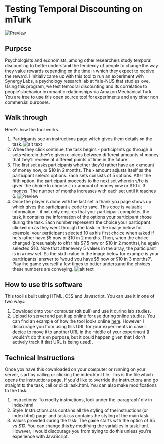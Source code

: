 # Testing Temporal Discounting on mTurk


![Preview](https://github.com/payallal/temporal_discounting/blob/master/Assets/Task2.gif)

Purpose
-------
Psychologists and economists, among other researchers study temporal discounting to better understand the tendency of people to change the way they value rewards depending on the time in which they expect to receive the reward. I initially came up with this tool to run an experiment with Synergy Labs, a psychology research lab at Yale-NUS that studies love. Using this program, we test temporal discounting and its correlation to people's behavior in romantic relationships via Amazon Mechanical Turk. You are free to use this open source tool for experiments and any other non commercial purposes. 

Walk through
--------
Here's how the tool works. 
1. Participants see an instructions page which gives them details on the task. 
![alt text](https://github.com/payallal/temporal_discounting/blob/master/Assets/Instructions.png)
2. When they click continue, the task begins - participants go through 6 sets wherein they're given choices between different amounts of money that they'll receive at different points of time in the future. 
3. The first set asks participants whether they'd rather have an x amount of money now, or $10 in 2 months. The x amount adjusts itself as the participant selects options. Each sets consists of 5 options. After the fifth option, the participant proceeds to the next set wherein s/he is given the choice to choose an x amount of money now or $10 in 3 months. The number of months increases with each set until it reaches 6. 
![Preview](https://github.com/payallal/temporal_discounting/blob/master/Assets/Task2.gif)
4. Once the player is done with the last set, a thank you page shows up which gives the participant a code to save. This code is valuable information - it not only ensures that your participant completed the task, it contains the information of the options your participant chose during the task. Each number represents the choice your participant clicked on as they went through the task. In the image below for example, your participant selected 10 as his first choice when asked if he's rather have $5 now or $10 in 2 months. Then, when the choice changed (presumably to offer his $7.5 now or $10 in 2 months), he again selected $10. Note that after every 5 values in the array, the participant is in a new set. So the sixth value in the image below for example is your participants' answer to 'would you have $5 now or $10 in 3 months?'. Play the game yourself a few times to better understand the choices these numbers are conveying. 
![alt text](https://github.com/payallal/temporal_discounting/blob/master/Assets/Thanks.png)

How to use this software
------------------
This tool is built using HTML, CSS and Javascript. You can use it in one of two ways:
1. Download onto your computer (git pull) and use it during lab studies.
2. Upload to server and put it up online for use during online studies. You can find an example of how the tool looks online [here](https://payallal.github.io/mTurk/). However, I discourage you from using this URL for your experiments in case I decide to move it to another URL in the middle of your experiment (I wouldn't do this on purpose, but it could happen given that I don't actively track if that URL is being used). 

Technical Instructions
----------
Once you have this downloaded on your computer or running on your server, start by calling or clicking the index.html file. This is the file which opens the instructions page. If you'd like to override the instructions and go straight to the task, call or click task.html. You can also make modifications to the task. 
1. Instructions: To modify instructions, look under the 'paragraph' div in index.html
2. Style: Instructions.css contains all the styling of the instructions (or index.html) page, and task.css contains the styling of the main task. 
3. Values provided during the task: The game starts with the option of $5 vs $10. You can change this by modifying the variables in task.html. However, I would discourage you from trying to do this unless you're experience with JavaScript. 
